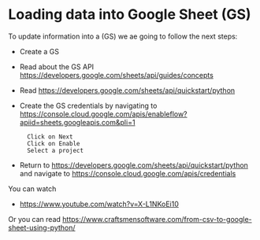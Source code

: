 # Loading data into Google Sheet (GS)
To update information into a (GS) we ae going to follow the next steps:
* Create a GS
* Read about the GS API https://developers.google.com/sheets/api/guides/concepts
* Read https://developers.google.com/sheets/api/quickstart/python
* Create the GS credentials by navigating to https://console.cloud.google.com/apis/enableflow?apiid=sheets.googleapis.com&pli=1

        Click on Next
        Click on Enable
        Select a project
* Return to https://developers.google.com/sheets/api/quickstart/python and navigate to https://console.cloud.google.com/apis/credentials 

You can watch 

- https://www.youtube.com/watch?v=X-L1NKoEi10

Or you can read 
https://www.craftsmensoftware.com/from-csv-to-google-sheet-using-python/ 